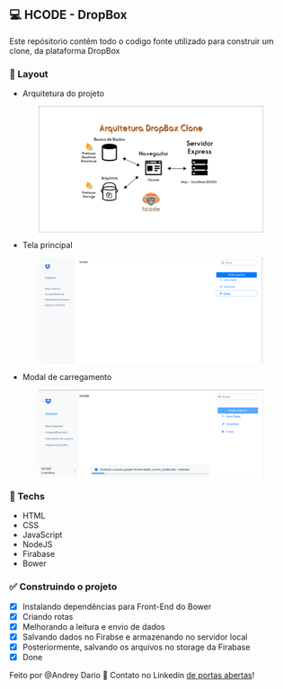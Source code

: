 ## 💻 HCODE - DropBox

Este repósitorio contém todo o codigo fonte utilizado para construir um clone, da plataforma DropBox


### 🚀 Layout

-  Arquitetura do projeto
<p align="center" style="display: flex; align-items: flex-start; justify-content: center;"> 
<img alt="home" src="app/upload/Arquitetura.png" width="400px">
</p>

-  Tela principal
<p align="center" style="display: flex; align-items: flex-start; justify-content: center;"> 
<img alt="home" src="app/upload/TelaPrincipal.png" width="400px">
</p>

-  Modal de carregamento
<p align="center" style="display: flex; align-items: flex-start; justify-content: center;"> 
<img alt="home" src="app/upload/Modal.png" width="400px">
</p>



### 🚀 Techs

- HTML
- CSS
- JavaScript
- NodeJS
- Firabase
- Bower

### ✅ Construindo o projeto

- [x] Instalando dependências para Front-End do Bower
- [x] Criando rotas 
- [x] Melhorando a leitura e envio de dados
- [x] Salvando dados no Firabse e armazenando no servidor local
- [x] Posteriormente, salvando os arquivos no storage da Firabase
- [x] Done

Feito por @Andrey Dario 👋 Contato no Linkedin [de portas abertas](https://www.linkedin.com/in/andreydario/)!